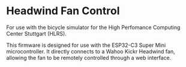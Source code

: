 # Headwind Fan Control
For use with the bicycle simulator for the High Perfomance Computing Center Stuttgart (HLRS).  

This firmware is designed for use with the ESP32-C3 Super Mini microcontroller. It directly connects to a Wahoo Kickr Headwind fan, allowing the fan to be remotely controlled through a web interface. 
